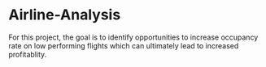 # Airline-Analysis
For this project, the goal is to identify opportunities to increase occupancy rate on low performing flights which can ultimately lead to increased profitablity.
